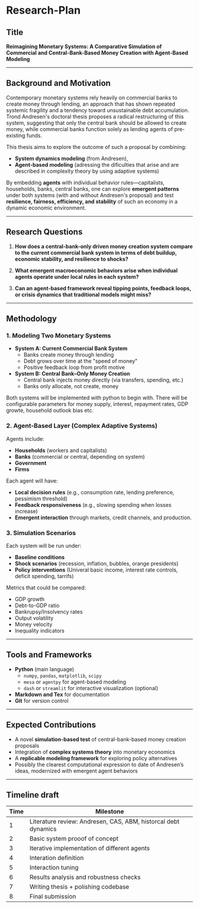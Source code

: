 # **Research-Plan**

## **Title**

**Reimagining Monetary Systems: A Comparative Simulation of Commercial and Central-Bank-Based Money Creation with Agent-Based Modeling**

---

## **Background and Motivation**

Contemporary monetary systems rely heavily on commercial banks to create money through lending, an approach that has shown repeated systemic fragility and a tendency toward unsustainable debt accumulation. Trond Andresen's doctoral thesis proposes a radical restructuring of this system, suggesting that only the central bank should be allowed to create money, while commercial banks function solely as lending agents of pre-existing funds.

This thesis aims to explore the outcome of such a proposal by combining:

- **System dynamics modeling** (from Andresen),
- **Agent-based modeling** (adressing the dificulties that arise and are described in complexity theory by using adaptive systems)

By embedding **agents** with individual behavior rules—capitalists, households, banks, central banks, one can explore **emergent patterns** under both systems (with and without Andresen's proposal) and test **resilience, fairness, efficiency, and stability** of such an economy in a dynamic economic environment.

---

## **Research Questions**

1. **How does a central-bank-only driven money creation system compare to the current commercial bank system in terms of debt buildup, economic stability, and resilience to shocks?**

2. **What emergent macroeconomic behaviors arise when individual agents operate under local rules in each system?**

3. **Can an agent-based framework reveal tipping points, feedback loops, or crisis dynamics that traditional models might miss?**

---

## **Methodology**

### 1. **Modeling Two Monetary Systems**

- **System A: Current Commercial Bank System**
  - Banks create money through lending
  - Debt grows over time at the "speed of money"
  - Positive feedback loop from profit motive
- **System B: Central Bank–Only Money Creation**
  - Central bank injects money directly (via transfers, spending, etc.)
  - Banks only allocate, not create, money

Both systems will be implemented with python to begin with. There will be configurable parameters for money supply, interest, repayment rates, GDP growte, household outlook bias etc.

### 2. **Agent-Based Layer (Complex Adaptive Systems)**

Agents include:

- **Households** (workers and capitalists)
- **Banks** (commercial or central, depending on system)
- **Government**
- **Firms**

Each agent will have:

- **Local decision rules** (e.g., consumption rate, lending preference, pessimism threshold)
- **Feedback responsiveness** (e.g., slowing spending when losses increase)
- **Emergent interaction** through markets, credit channels, and production.

### 3. **Simulation Scenarios**

Each system will be run under:

- **Baseline conditions**
- **Shock scenarios** (recession, inflation, bubbles, orange presidents)
- **Policy interventions** (Univeral basic income, interest rate controls, deficit spending, tarrifs)

Metrics that could be compared:

- GDP growth
- Debt-to-GDP ratio
- Bankrupsy/Insolvency rates
- Output volatility
- Money velocity
- Inequality indicators

---

## **Tools and Frameworks**

- **Python** (main language)
  - `numpy`, `pandas`, `matplotlib`, `scipy`
  - `mesa` or `agentpy` for agent-based modeling
  - `dash` or `streamlit` for interactive visualization (optional)
- **Markdown and Tex** for documentation
- **Git** for version control

---

## **Expected Contributions**

- A novel **simulation-based test** of central-bank-based money creation proposals
- Integration of **complex systems theory** into monetary economics
- A **replicable modeling framework** for exploring policy alternatives
- Possibly the clearest computational expression to date of Andresen’s ideas, modernized with emergent agent behaviors

---

## **Timeline draft**

| Time | Milestone                                                      |
| ---- | -------------------------------------------------------------- |
| 1    | Literature review: Andresen, CAS, ABM, historcal debt dynamics |
| 2    | Basic system prooof of concept                                 |
| 3    | Iterative implementation of different agents                   |
| 4    | Interation definition                                          |
| 5    | Interaction tuning                                             |
| 6    | Results analysis and robustness checks                         |
| 7    | Writing thesis + polishing codebase                            |
| 8    | Final submission                                               |
